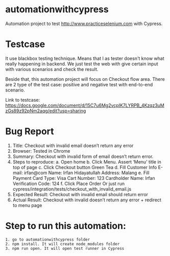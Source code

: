 # automationwithcypress
Automation project to test http://www.practiceselenium.com with Cypress. 

# Testcase
It use blackbox testing technique. Means that I as tester doesn't know what really happening in backend. We just test the web with give certain input with various scenarios and check the result. 

Beside that, this automation project will focus on Checkout flow area. There are 2 type of the test case: positive and negative test with end-to-end scenario. 

Link to testcase: https://docs.google.com/document/d/15C7u6Mg2vcpIK7LYRPB_4Kzqz3uMzGs89z92pNm2aqg/edit?usp=sharing

# Bug Report

1. Title: Checkout with invalid email doesn’t return any error
2. Browser: Tested in Chrome
3. Summary: Checkout with invalid form of email doesn’t return error. 
4. Steps to reproduce:
    a. Open home
    b. Click Menu. Assert ‘Menu’ title in top of page
    c. Click Checkout button Green Tea
    d. Fill Customer Info
        E-mail: irfan@com
        Name: Irfan Hidayatullah
        Address: Malang
    e. Fill Payment
        Card Type: Visa
        Cart Number: 123
        Cardholder Name: Irfan
        Verification Code: 124
    f. Click Place Order
    Or just run cypress/integration/tests/checkout_with_invalid_email.js
5. Expected Result: Checkout with invalid email should return error
6. Actual Result: Checkout with invalid doesn’t return any error + redirect to menu page

# Step to run this automation:
    1. go to automationwithcypress folder
    2. npm install. It will create node_modules folder
    3. npm run open. It will open test runner in Cypress

